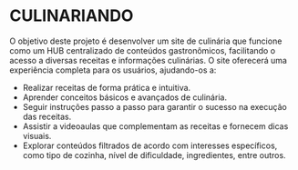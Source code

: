 # CULINARIANDO

O objetivo deste projeto é desenvolver um site de culinária que funcione como
um HUB centralizado de conteúdos gastronômicos, facilitando o acesso a diversas
receitas e informações culinárias. O site oferecerá uma experiência completa para
os usuários, ajudando-os a:

- Realizar receitas de forma prática e intuitiva.
- Aprender conceitos básicos e avançados de culinária.
- Seguir instruções passo a passo para garantir o sucesso na execução
das receitas.
- Assistir a videoaulas que complementam as receitas e fornecem dicas
visuais.
- Explorar conteúdos filtrados de acordo com interesses específicos, como
tipo de cozinha, nível de dificuldade, ingredientes, entre outros.
